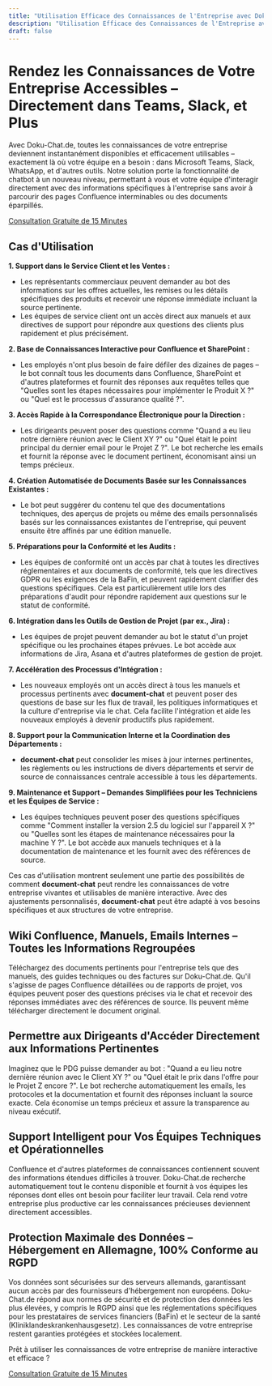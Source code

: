 ```yaml
---
title: "Utilisation Efficace des Connaissances de l'Entreprise avec Doku-Chat.de"
description: "Utilisation Efficace des Connaissances de l'Entreprise avec Doku-Chat.de : Accès instantané aux connaissances de l'entreprise dans Teams, Slack, et plus encore. Optimisez le service client, les ventes et les processus internes."
draft: false
---
```


# Rendez les Connaissances de Votre Entreprise Accessibles – Directement dans Teams, Slack, et Plus

Avec Doku-Chat.de, toutes les connaissances de votre entreprise deviennent instantanément disponibles et efficacement utilisables – exactement là où votre équipe en a besoin : dans Microsoft Teams, Slack, WhatsApp, et d'autres outils. Notre solution porte la fonctionnalité de chatbot à un nouveau niveau, permettant à vous et votre équipe d'interagir directement avec des informations spécifiques à l'entreprise sans avoir à parcourir des pages Confluence interminables ou des documents éparpillés.

<a id="book_meeting" class="btn btn-primary text-white" href="https://outlook.office365.com/owa/calendar/BookameetingwithJustin@datafortress.cloud/bookings/" target="_blank">Consultation Gratuite de 15 Minutes</a>

## Cas d'Utilisation

**1. Support dans le Service Client et les Ventes :**
   - Les représentants commerciaux peuvent demander au bot des informations sur les offres actuelles, les remises ou les détails spécifiques des produits et recevoir une réponse immédiate incluant la source pertinente.
   - Les équipes de service client ont un accès direct aux manuels et aux directives de support pour répondre aux questions des clients plus rapidement et plus précisément.

**2. Base de Connaissances Interactive pour Confluence et SharePoint :**
   - Les employés n'ont plus besoin de faire défiler des dizaines de pages – le bot connaît tous les documents dans Confluence, SharePoint et d'autres plateformes et fournit des réponses aux requêtes telles que "Quelles sont les étapes nécessaires pour implémenter le Produit X ?" ou "Quel est le processus d'assurance qualité ?".

**3. Accès Rapide à la Correspondance Électronique pour la Direction :**
   - Les dirigeants peuvent poser des questions comme "Quand a eu lieu notre dernière réunion avec le Client XY ?" ou "Quel était le point principal du dernier email pour le Projet Z ?". Le bot recherche les emails et fournit la réponse avec le document pertinent, économisant ainsi un temps précieux.

**4. Création Automatisée de Documents Basée sur les Connaissances Existantes :**
   - Le bot peut suggérer du contenu tel que des documentations techniques, des aperçus de projets ou même des emails personnalisés basés sur les connaissances existantes de l'entreprise, qui peuvent ensuite être affinés par une édition manuelle.

**5. Préparations pour la Conformité et les Audits :**
   - Les équipes de conformité ont un accès par chat à toutes les directives réglementaires et aux documents de conformité, tels que les directives GDPR ou les exigences de la BaFin, et peuvent rapidement clarifier des questions spécifiques. Cela est particulièrement utile lors des préparations d'audit pour répondre rapidement aux questions sur le statut de conformité.

**6. Intégration dans les Outils de Gestion de Projet (par ex., Jira) :**
   - Les équipes de projet peuvent demander au bot le statut d'un projet spécifique ou les prochaines étapes prévues. Le bot accède aux informations de Jira, Asana et d'autres plateformes de gestion de projet.

**7. Accélération des Processus d'Intégration :**
   - Les nouveaux employés ont un accès direct à tous les manuels et processus pertinents avec **document-chat** et peuvent poser des questions de base sur les flux de travail, les politiques informatiques et la culture d'entreprise via le chat. Cela facilite l'intégration et aide les nouveaux employés à devenir productifs plus rapidement.

**8. Support pour la Communication Interne et la Coordination des Départements :**
   - **document-chat** peut consolider les mises à jour internes pertinentes, les règlements ou les instructions de divers départements et servir de source de connaissances centrale accessible à tous les départements.

**9. Maintenance et Support – Demandes Simplifiées pour les Techniciens et les Équipes de Service :**
   - Les équipes techniques peuvent poser des questions spécifiques comme "Comment installer la version 2.5 du logiciel sur l'appareil X ?" ou "Quelles sont les étapes de maintenance nécessaires pour la machine Y ?". Le bot accède aux manuels techniques et à la documentation de maintenance et les fournit avec des références de source.

Ces cas d'utilisation montrent seulement une partie des possibilités de comment **document-chat** peut rendre les connaissances de votre entreprise vivantes et utilisables de manière interactive. Avec des ajustements personnalisés, **document-chat** peut être adapté à vos besoins spécifiques et aux structures de votre entreprise.

## Wiki Confluence, Manuels, Emails Internes – Toutes les Informations Regroupées

Téléchargez des documents pertinents pour l'entreprise tels que des manuels, des guides techniques ou des factures sur Doku-Chat.de. Qu'il s'agisse de pages Confluence détaillées ou de rapports de projet, vos équipes peuvent poser des questions précises via le chat et recevoir des réponses immédiates avec des références de source. Ils peuvent même télécharger directement le document original.

## Permettre aux Dirigeants d'Accéder Directement aux Informations Pertinentes

Imaginez que le PDG puisse demander au bot : "Quand a eu lieu notre dernière réunion avec le Client XY ?" ou "Quel était le prix dans l'offre pour le Projet Z encore ?". Le bot recherche automatiquement les emails, les protocoles et la documentation et fournit des réponses incluant la source exacte. Cela économise un temps précieux et assure la transparence au niveau exécutif.

## Support Intelligent pour Vos Équipes Techniques et Opérationnelles

Confluence et d'autres plateformes de connaissances contiennent souvent des informations étendues difficiles à trouver. Doku-Chat.de recherche automatiquement tout le contenu disponible et fournit à vos équipes les réponses dont elles ont besoin pour faciliter leur travail. Cela rend votre entreprise plus productive car les connaissances précieuses deviennent directement accessibles.

## Protection Maximale des Données – Hébergement en Allemagne, 100% Conforme au RGPD

Vos données sont sécurisées sur des serveurs allemands, garantissant aucun accès par des fournisseurs d'hébergement non européens. Doku-Chat.de répond aux normes de sécurité et de protection des données les plus élevées, y compris le RGPD ainsi que les réglementations spécifiques pour les prestataires de services financiers (BaFin) et le secteur de la santé (Kliniklandeskrankenhausgesetz). Les connaissances de votre entreprise restent garanties protégées et stockées localement.

Prêt à utiliser les connaissances de votre entreprise de manière interactive et efficace ?

<a id="book_meeting" class="btn btn-primary text-white" href="https://outlook.office365.com/owa/calendar/BookameetingwithJustin@datafortress.cloud/bookings/" target="_blank">Consultation Gratuite de 15 Minutes</a>

